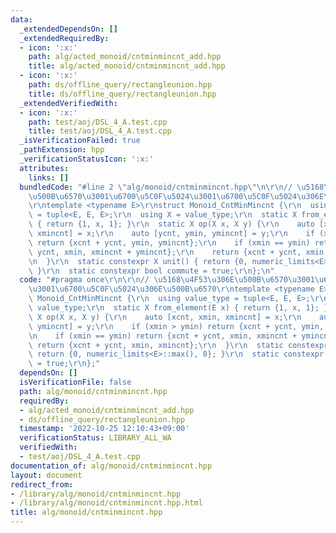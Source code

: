 ```yaml
---
data:
  _extendedDependsOn: []
  _extendedRequiredBy:
  - icon: ':x:'
    path: alg/acted_monoid/cntminmincnt_add.hpp
    title: alg/acted_monoid/cntminmincnt_add.hpp
  - icon: ':x:'
    path: ds/offline_query/rectangleunion.hpp
    title: ds/offline_query/rectangleunion.hpp
  _extendedVerifiedWith:
  - icon: ':x:'
    path: test/aoj/DSL_4_A.test.cpp
    title: test/aoj/DSL_4_A.test.cpp
  _isVerificationFailed: true
  _pathExtension: hpp
  _verificationStatusIcon: ':x:'
  attributes:
    links: []
  bundledCode: "#line 2 \"alg/monoid/cntminmincnt.hpp\"\n\r\n// \u5168\u4F53\u306E\
    \u500B\u6570\u3001\u6700\u5C0F\u5024\u3001\u6700\u5C0F\u5024\u306E\u500B\u6570\
    \r\ntemplate <typename E>\r\nstruct Monoid_CntMinMincnt {\r\n  using value_type\
    \ = tuple<E, E, E>;\r\n  using X = value_type;\r\n  static X from_element(E x)\
    \ { return {1, x, 1}; }\r\n  static X op(X x, X y) {\r\n    auto [xcnt, xmin,\
    \ xmincnt] = x;\r\n    auto [ycnt, ymin, ymincnt] = y;\r\n    if (xmin > ymin)\
    \ return {xcnt + ycnt, ymin, ymincnt};\r\n    if (xmin == ymin) return {xcnt +\
    \ ycnt, xmin, xmincnt + ymincnt};\r\n    return {xcnt + ycnt, xmin, xmincnt};\r\
    \n  }\r\n  static constexpr X unit() { return {0, numeric_limits<E>::max(), 0};\
    \ }\r\n  static constexpr bool commute = true;\r\n};\n"
  code: "#pragma once\r\n\r\n// \u5168\u4F53\u306E\u500B\u6570\u3001\u6700\u5C0F\u5024\
    \u3001\u6700\u5C0F\u5024\u306E\u500B\u6570\r\ntemplate <typename E>\r\nstruct\
    \ Monoid_CntMinMincnt {\r\n  using value_type = tuple<E, E, E>;\r\n  using X =\
    \ value_type;\r\n  static X from_element(E x) { return {1, x, 1}; }\r\n  static\
    \ X op(X x, X y) {\r\n    auto [xcnt, xmin, xmincnt] = x;\r\n    auto [ycnt, ymin,\
    \ ymincnt] = y;\r\n    if (xmin > ymin) return {xcnt + ycnt, ymin, ymincnt};\r\
    \n    if (xmin == ymin) return {xcnt + ycnt, xmin, xmincnt + ymincnt};\r\n   \
    \ return {xcnt + ycnt, xmin, xmincnt};\r\n  }\r\n  static constexpr X unit() {\
    \ return {0, numeric_limits<E>::max(), 0}; }\r\n  static constexpr bool commute\
    \ = true;\r\n};"
  dependsOn: []
  isVerificationFile: false
  path: alg/monoid/cntminmincnt.hpp
  requiredBy:
  - alg/acted_monoid/cntminmincnt_add.hpp
  - ds/offline_query/rectangleunion.hpp
  timestamp: '2022-10-25 12:10:43+09:00'
  verificationStatus: LIBRARY_ALL_WA
  verifiedWith:
  - test/aoj/DSL_4_A.test.cpp
documentation_of: alg/monoid/cntminmincnt.hpp
layout: document
redirect_from:
- /library/alg/monoid/cntminmincnt.hpp
- /library/alg/monoid/cntminmincnt.hpp.html
title: alg/monoid/cntminmincnt.hpp
---
```


